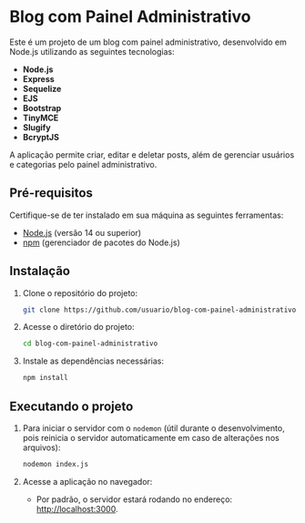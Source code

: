 # Blog com Painel Administrativo

Este é um projeto de um blog com painel administrativo, desenvolvido em Node.js utilizando as seguintes tecnologias:

- **Node.js**
- **Express**
- **Sequelize**
- **EJS**
- **Bootstrap**
- **TinyMCE**
- **Slugify**
- **BcryptJS**

A aplicação permite criar, editar e deletar posts, além de gerenciar usuários e categorias pelo painel administrativo.

## Pré-requisitos

Certifique-se de ter instalado em sua máquina as seguintes ferramentas:

- [Node.js](https://nodejs.org/) (versão 14 ou superior)
- [npm](https://www.npmjs.com/) (gerenciador de pacotes do Node.js)

## Instalação

1. Clone o repositório do projeto:
   ```bash
   git clone https://github.com/usuario/blog-com-painel-administrativo.git
   ```

2. Acesse o diretório do projeto:
   ```bash
   cd blog-com-painel-administrativo
   ```

3. Instale as dependências necessárias:
   ```bash
   npm install
   ```

## Executando o projeto

1. Para iniciar o servidor com o `nodemon` (útil durante o desenvolvimento, pois reinicia o servidor automaticamente em caso de alterações nos arquivos):
   ```bash
   nodemon index.js
   ```

2. Acesse a aplicação no navegador:
   - Por padrão, o servidor estará rodando no endereço: [http://localhost:3000](http://localhost:3000).
